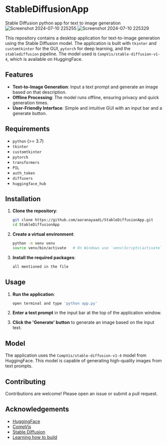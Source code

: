 # StableDiffusionApp
Stable Diffusion python app for text to image generation
![Screenshot 2024-07-10 225255](https://github.com/aaranayaadi/StableDiffusionApp/assets/37096846/bf1ee593-2176-4c64-a2d2-447b2a788ebf)
![Screenshot 2024-07-10 225329](https://github.com/aaranayaadi/StableDiffusionApp/assets/37096846/79a7c3fa-9f24-4383-bf9c-404a82d2aa27)

This repository contains a desktop application for text-to-image generation using the Stable Diffusion model. The application is built with `tkinter` and `customtkinter` for the GUI, `pytorch` for deep learning, and the `stablediffusion` pipeline. The model used is `CompVis/stable-diffusion-v1-4`, which is available on HuggingFace.

## Features

- **Text-to-Image Generation**: Input a text prompt and generate an image based on that description.
- **Offline Processing**: The model runs offline, ensuring privacy and quick generation times.
- **User-Friendly Interface**: Simple and intuitive GUI with an input bar and a generate button.

## Requirements

- `python` (>= 3.7)
- `tkinter`
- `customtkinter`
- `pytorch`
- `transformers`
- `PIL`
- `auth_token`
- `diffusers`
- `huggingface_hub`

## Installation

1. **Clone the repository**:
    ```sh
    git clone https://github.com/aaranayaadi/StableDiffusionApp.git
    cd StableDiffusionApp
    ```

2. **Create a virtual environment**:
    ```sh
    python -m venv venv
    source venv/bin/activate   # On Windows use `venv\Scripts\activate`
    ```

3. **Install the required packages**:
    ```sh
    all mentioned in the file

## Usage

1. **Run the application**:
    ```sh
    open terminal and type 'python app.py'
    ```

2. **Enter a text prompt** in the input bar at the top of the application window.

3. **Click the 'Generate' button** to generate an image based on the input text.

## Model

The application uses the `CompVis/stable-diffusion-v1-4` model from HuggingFace. This model is capable of generating high-quality images from text prompts.

## Contributing

Contributions are welcome! Please open an issue or submit a pull request.

## Acknowledgements

- [HuggingFace](https://huggingface.co/)
- [CompVis](https://github.com/CompVis)
- [Stable Diffusion](https://github.com/CompVis/stable-diffusion)
- [Learning how to build](https://www.youtube.com/@NicholasRenotte)
